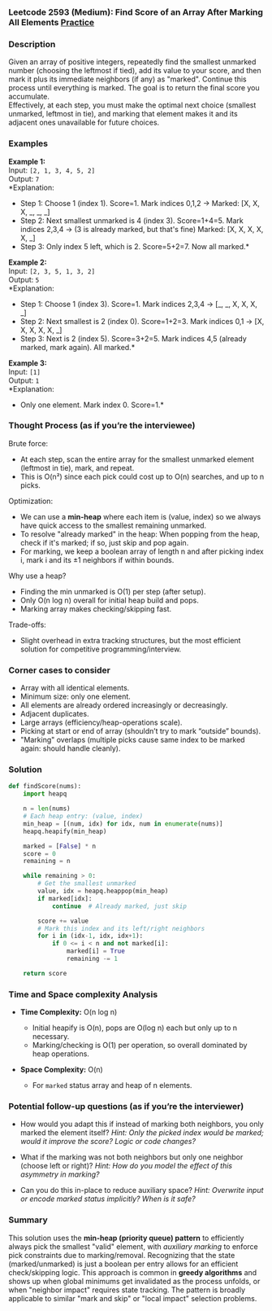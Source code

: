 ### Leetcode 2593 (Medium): Find Score of an Array After Marking All Elements [Practice](https://leetcode.com/problems/find-score-of-an-array-after-marking-all-elements)

### Description  
Given an array of positive integers, repeatedly find the smallest unmarked number (choosing the leftmost if tied), add its value to your score, and then mark it plus its immediate neighbors (if any) as "marked". Continue this process until everything is marked. The goal is to return the final score you accumulate.  
Effectively, at each step, you must make the optimal next choice (smallest unmarked, leftmost in tie), and marking that element makes it and its adjacent ones unavailable for future choices.

### Examples  

**Example 1:**  
Input: `[2, 1, 3, 4, 5, 2]`  
Output: `7`  
*Explanation:  
- Step 1: Choose 1 (index 1). Score=1. Mark indices 0,1,2 → Marked: [X, X, X, _, _, _]  
- Step 2: Next smallest unmarked is 4 (index 3). Score=1+4=5. Mark indices 2,3,4 → (3 is already marked, but that's fine) Marked: [X, X, X, X, X, _]  
- Step 3: Only index 5 left, which is 2. Score=5+2=7. Now all marked.*

**Example 2:**  
Input: `[2, 3, 5, 1, 3, 2]`  
Output: `5`  
*Explanation:  
- Step 1: Choose 1 (index 3). Score=1. Mark indices 2,3,4 → [_, _, X, X, X, _]  
- Step 2: Next smallest is 2 (index 0). Score=1+2=3. Mark indices 0,1 → [X, X, X, X, X, _]  
- Step 3: Next is 2 (index 5). Score=3+2=5. Mark indices 4,5 (already marked, mark again). All marked.*

**Example 3:**  
Input: `[1]`  
Output: `1`  
*Explanation:  
- Only one element. Mark index 0. Score=1.*

### Thought Process (as if you’re the interviewee)  

Brute force:
- At each step, scan the entire array for the smallest unmarked element (leftmost in tie), mark, and repeat.
- This is O(n²) since each pick could cost up to O(n) searches, and up to n picks.

Optimization:
- We can use a **min-heap** where each item is (value, index) so we always have quick access to the smallest remaining unmarked.
- To resolve "already marked" in the heap: When popping from the heap, check if it's marked; if so, just skip and pop again.
- For marking, we keep a boolean array of length n and after picking index i, mark i and its ±1 neighbors if within bounds.

Why use a heap?
- Finding the min unmarked is O(1) per step (after setup).
- Only O(n log n) overall for initial heap build and pops.
- Marking array makes checking/skipping fast.

Trade-offs:
- Slight overhead in extra tracking structures, but the most efficient solution for competitive programming/interview.

### Corner cases to consider  
- Array with all identical elements.
- Minimum size: only one element.
- All elements are already ordered increasingly or decreasingly.
- Adjacent duplicates.
- Large arrays (efficiency/heap-operations scale).
- Picking at start or end of array (shouldn’t try to mark “outside” bounds).
- "Marking" overlaps (multiple picks cause same index to be marked again: should handle cleanly).

### Solution

```python
def findScore(nums):
    import heapq

    n = len(nums)
    # Each heap entry: (value, index)
    min_heap = [(num, idx) for idx, num in enumerate(nums)]
    heapq.heapify(min_heap)

    marked = [False] * n
    score = 0
    remaining = n

    while remaining > 0:
        # Get the smallest unmarked
        value, idx = heapq.heappop(min_heap)
        if marked[idx]:
            continue  # Already marked, just skip

        score += value
        # Mark this index and its left/right neighbors
        for i in (idx-1, idx, idx+1):
            if 0 <= i < n and not marked[i]:
                marked[i] = True
                remaining -= 1

    return score
```

### Time and Space complexity Analysis  

- **Time Complexity:** O(n log n)  
  - Initial heapify is O(n), pops are O(log n) each but only up to n necessary.  
  - Marking/checking is O(1) per operation, so overall dominated by heap operations.

- **Space Complexity:** O(n)  
  - For `marked` status array and heap of n elements.

### Potential follow-up questions (as if you’re the interviewer)  

- How would you adapt this if instead of marking both neighbors, you only marked the element itself?
  *Hint: Only the picked index would be marked; would it improve the score? Logic or code changes?*

- What if the marking was not both neighbors but only one neighbor (choose left or right)?
  *Hint: How do you model the effect of this asymmetry in marking?*

- Can you do this in-place to reduce auxiliary space?
  *Hint: Overwrite input or encode marked status implicitly? When is it safe?*

### Summary
This solution uses the **min-heap (priority queue) pattern** to efficiently always pick the smallest "valid" element, with *auxiliary marking* to enforce pick constraints due to marking/removal. Recognizing that the state (marked/unmarked) is just a boolean per entry allows for an efficient check/skipping logic. This approach is common in **greedy algorithms** and shows up when global minimums get invalidated as the process unfolds, or when "neighbor impact" requires state tracking. The pattern is broadly applicable to similar "mark and skip" or "local impact" selection problems.